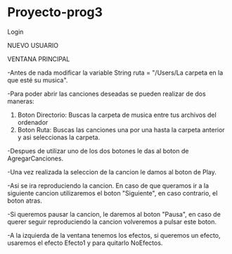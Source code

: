 # Proyecto-prog3

Login

 NUEVO USUARIO

VENTANA PRINCIPAL

-Antes de nada modificar la variable String ruta = "/Users/La carpeta en la que esté su musica".

-Para poder abrir las canciones deseadas se pueden realizar de dos maneras:
  1. Boton Directorio: Buscas la carpeta de musica entre tus archivos del ordenador
  2. Boton Ruta: Buscas las canciones una por una hasta la carpeta anterior y asi seleccionas la carpeta.
  
-Despues de utilizar uno de los dos botones le das al boton de AgregarCanciones.

-Una vez realizada la seleccion de la cancion le damos al boton de Play.

-Asi se ira reproduciendo la cancion. En caso de que queramos ir a la siguiente cancion utilizaremos el boton "Siguiente", en    caso contrario, el boton atras.

-Si queremos pausar la cancion, le daremos al boton "Pausa", en caso de querer seguir reproduciendo la cancion volveremos a pulsar este boton.

-A la izquierda de la ventana tenemos los efectos, si queremos un efecto, usaremos el efecto Efecto1 y para quitarlo NoEfectos.
 
